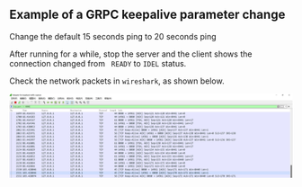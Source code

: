 ## Example of a GRPC keepalive parameter change
   
Change the default 15 seconds ping to 20 seconds ping
   
After running for a while, stop the server and the client shows the connection changed from ` READY` to `IDEL` status.
   
Check the network packets in `wireshark`, as shown below.

![keepalive](keepalive.jpg)
